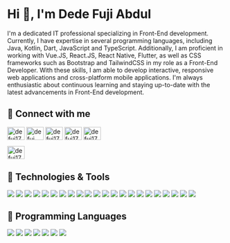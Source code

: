 <h1>Hi 👋, I'm Dede Fuji Abdul</h1>
I'm a dedicated IT professional specializing in Front-End development. Currently, I have expertise in several programming languages, including Java, Kotlin, Dart, JavaScript and TypeScript. Additionally, I am proficient in working with Vue.JS, React.JS, React Native, Flutter, as well as CSS frameworks such as Bootstrap and TailwindCSS in my role as a Front-End Developer. With these skills, I am able to develop interactive, responsive web applications and cross-platform mobile applications.
I'm always enthusiastic about continuous learning and staying up-to-date with the latest advancements in Front-End development.

## 🔭 Connect with me 
<p align="left">
<a href="https://twitter.com/defuj17" target="blank"><img align="center" src="https://raw.githubusercontent.com/rahuldkjain/github-profile-readme-generator/master/src/images/icons/Social/twitter.svg" alt="defuj17" height="30" width="40" /></a>
<a href="https://linkedin.com/in/defuj" target="blank"><img align="center" src="https://raw.githubusercontent.com/rahuldkjain/github-profile-readme-generator/master/src/images/icons/Social/linked-in-alt.svg" alt="defuj" height="30" width="40" /></a>
<a href="https://fb.com/defuj17" target="blank"><img align="center" src="https://raw.githubusercontent.com/rahuldkjain/github-profile-readme-generator/master/src/images/icons/Social/facebook.svg" alt="defuj17" height="30" width="40" /></a>
<a href="https://instagram.com/defuj17" target="blank"><img align="center" src="https://raw.githubusercontent.com/rahuldkjain/github-profile-readme-generator/master/src/images/icons/Social/instagram.svg" alt="defuj17" height="30" width="40" /></a>
<a href="https://www.youtube.com/c/defuj17" target="blank"><img align="center" src="https://raw.githubusercontent.com/rahuldkjain/github-profile-readme-generator/master/src/images/icons/Social/youtube.svg" alt="defuj17" height="30" width="40" /></a>
</p>
<a href="mailto:defuj.dev@gmail.com" target="blank"><img align="center" src="https://www.logo.wine/a/logo/Gmail/Gmail-Logo.wine.svg" alt="defuj17" height="30" width="40" /></a>
</p>




## 🔧 Technologies & Tools
![](https://img.shields.io/badge/Git-informational?style=flat&logo=git&logoColor=white&color=6aa6f8)
![](https://img.shields.io/badge/Postman-informational?style=flat&logo=postman&logoColor=white&color=6aa6f8)
![](https://img.shields.io/badge/Wordpress-informational?style=flat&logo=wordpress&logoColor=white&color=6aa6f8)
![](https://img.shields.io/badge/CodeMagic-informational?style=flat&logo=codemagic&logoColor=white&color=6aa6f8)
![](https://img.shields.io/badge/Docker-informational?style=flat&logo=docker&logoColor=white&color=6aa6f8)
![](https://img.shields.io/badge/Firebase-informational?style=flat&logo=firebase&logoColor=white&color=6aa6f8)
![](https://img.shields.io/badge/Google_Cloud-informational?style=flat&logo=googlecloud&logoColor=white&color=6aa6f8)
![](https://img.shields.io/badge/AWS-informational?style=flat&logo=amazonaws&logoColor=white&color=6aa6f8)
![](https://img.shields.io/badge/Amazon_S3-informational?style=flat&logo=amazons3&logoColor=white&color=6aa6f8)
![](https://img.shields.io/badge/MongoDB-informational?style=flat&logo=mongodb&logoColor=white&color=6aa6f8)
![](https://img.shields.io/badge/MySQL-informational?style=flat&logo=mysql&logoColor=white&color=6aa6f8)
![](https://img.shields.io/badge/VS_Code-informational?style=flat&logo=visual-studio-code&logoColor=white&color=6aa6f8)
![](https://img.shields.io/badge/Android-Studio?style=flat&logo=android-studio&logoColor=white&color=6aa6f8)
![](https://img.shields.io/badge/Next.Js-informational?style=flat&logo=next.js&logoColor=white&color=6aa6f8)
![](https://img.shields.io/badge/Vue.Js-informational?style=flat&logo=vue.js&logoColor=white&color=6aa6f8)
![](https://img.shields.io/badge/Flutter-informational?style=flat&logo=flutter&logoColor=white&color=6aa6f8)
![](https://img.shields.io/badge/React_Native-informational?style=flat&logo=react&logoColor=white&color=6aa6f8)
![](https://img.shields.io/badge/React_JS-informational?style=flat&logo=react&logoColor=white&color=6aa6f8)
![](https://img.shields.io/badge/NodeJs-informational?style=flat&logo=node.js&logoColor=white&color=6aa6f8)
![](https://img.shields.io/badge/Spring_Boot-informational?style=flat&logo=spring&logoColor=white&color=6aa6f8)
![](https://img.shields.io/badge/Bootstrap-informational?style=flat&logo=Bootstrap&logoColor=white&color=6aa6f8)
![](https://img.shields.io/badge/Tailwindcss-informational?style=flat&logo=tailwindcss&logoColor=white&color=6aa6f8)

## 🔧 Programming Languages
![](https://img.shields.io/badge/Java-informational?style=flat&logo=oracle&logoColor=white&color=6aa6f8)
![](https://img.shields.io/badge/JavaScript-informational?style=flat&logo=javascript&logoColor=white&color=6aa6f8)
![](https://img.shields.io/badge/Typescript-informational?style=flat&logo=typescript&logoColor=white&color=6aa6f8)
![](https://img.shields.io/badge/PHP-informational?style=flat&logo=php&logoColor=white&color=6aa6f8)
![](https://img.shields.io/badge/Kotlin-informational?style=flat&logo=kotlin&logoColor=white&color=6aa6f8)
![](https://img.shields.io/badge/Dart-informational?style=flat&logo=dart&logoColor=white&color=6aa6f8)
![](https://img.shields.io/badge/GO-informational?style=flat&logo=go&logoColor=white&color=6aa6f8)

